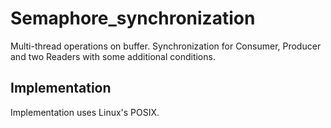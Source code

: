 # Semaphore_synchronization

Multi-thread operations on buffer. Synchronization for Consumer, Producer and two Readers with some additional conditions.

## Implementation

Implementation uses Linux's POSIX.
